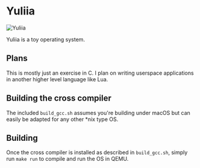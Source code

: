 # Yuliia

![Yuliia](https://i.imgur.com/y4UMkPk.png "Yuliia")

Yuliia is a toy operating system.

## Plans

This is mostly just an exercise in C. I plan on writing userspace applications in another higher level language like Lua.

## Building the cross compiler

The included `build_gcc.sh` assumes you're building under macOS but can easily be adapted for any other \*nix type OS.

## Building

Once the cross compiler is installed as described in `build_gcc.sh`, simply run `make run` to compile and run the OS in QEMU.
